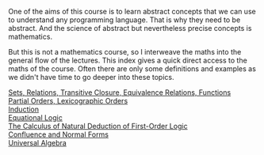 One of the aims of this course is to learn abstract concepts that we can use to understand any programming language. That is why they need to be abstract. And the science of abstract but nevertheless precise concepts is mathematics.

But this is not a mathematics course, so I interweave the maths into the general flow of the lectures. This index gives a quick direct access to the maths of the course. Often there are only some definitions and examples as we didn't have time to go deeper into these topics.

[Sets, Relations, Transitive Closure, Equivalence Relations, Functions]()  
[Partial Orders, Lexicographic Orders]()  
[Induction]()   
[Equational Logic]()  
[The Calculus of Natural Deduction of First-Order Logic]()  
[Confluence and Normal Forms]()   
[Universal Algebra]()  
